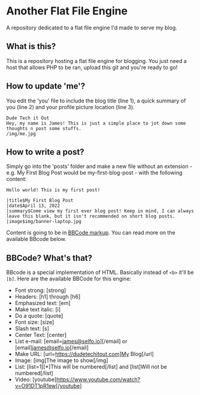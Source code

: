 # Another Flat File Engine

A repository dedicated to a flat file engine I'd made to serve my blog.

## What is this?

This is a repository hosting a flat file engine for blogging. You just need a host that allows PHP to be ran, upload this git and you're ready to go!

## How to update 'me'?

You edit the 'you' file to include the blog title (line 1), a quick summary of you (line 2) and your profile picture location (line 3).

    Dude Tech it Out
    Hey, my name is James! This is just a simple place to jot down some thoughts n post some stuffs.
    /img/me.jpg

## How to write a post?

Simply go into the 'posts' folder and make a new file without an extension - e.g. My First Blog Post would be my-first-blog-post - with the following content:

    Hello world! This is my first post!

    |title$My First Blog Post
    |date$April 13, 2022
    |summary$Come view my first ever blog post! Keep in mind, I can always leave this blank, but it isn't recommended on short blog posts.
    |image$img/banner-laptop.jpg

Content is going to be in [BBCode markup](https://www.phpbb.com/community/help/bbcode). You can read more on the available BBcode below.

## BBCode? What's that?

BBcode is a special implementation of HTML. Basically instead of `<b>` it'll be `[b]`. Here are the available BBCode for this engine:

* Font strong: [strong]
* Headers: [h1] through [h6]
* Emphasized text: [em]
* Make text italic: [i]
* Do a quote: [quote]
* Font size: [size]
* Slash text: [s]
* Center Text: [center]
* List e-mail: [email=james@selfo.io][/email] or [email]james@selfo.io[/email]
* Make URL: [url=https://dudetechitout.com]My Blog[/url]
* Image: [img]The image to show[/img]
* List: [list=1][*]This will be numbered[/list] and [list]Will not be numbered[/list]
* Video: [youtube]https://www.youtube.com/watch?v=O91DT1pR1ew[/youtube]
